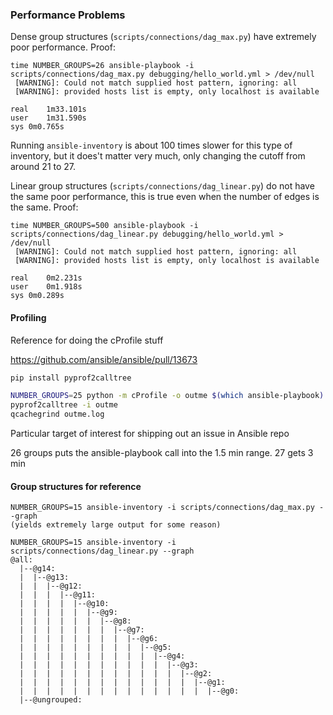 ### Performance Problems

Dense group structures (`scripts/connections/dag_max.py`) have extremely
poor performance. Proof:

```
time NUMBER_GROUPS=26 ansible-playbook -i scripts/connections/dag_max.py debugging/hello_world.yml > /dev/null
 [WARNING]: Could not match supplied host pattern, ignoring: all
 [WARNING]: provided hosts list is empty, only localhost is available

real	1m33.101s
user	1m31.590s
sys	0m0.765s
```

Running `ansible-inventory` is about 100 times slower for this type of
inventory, but it does't matter very much, only changing the cutoff from
around 21 to 27.

Linear group structures (`scripts/connections/dag_linear.py`) do not have the
same poor performance, this is true even when the number of edges is the
same. Proof:

```
time NUMBER_GROUPS=500 ansible-playbook -i scripts/connections/dag_linear.py debugging/hello_world.yml > /dev/null 
 [WARNING]: Could not match supplied host pattern, ignoring: all
 [WARNING]: provided hosts list is empty, only localhost is available

real	0m2.231s
user	0m1.918s
sys	0m0.289s
```

#### Profiling

Reference for doing the cProfile stuff

https://github.com/ansible/ansible/pull/13673

```bash
pip install pyprof2calltree
```

```bash
NUMBER_GROUPS=25 python -m cProfile -o outme $(which ansible-playbook) -i ./scripts/connections/dag_max.py debugging/hello_world.yml
pyprof2calltree -i outme
qcachegrind outme.log
```

Particular target of interest for shipping out an issue in Ansible repo

26 groups puts the ansible-playbook call into the 1.5 min range.
27 gets 3 min

#### Group structures for reference

```
NUMBER_GROUPS=15 ansible-inventory -i scripts/connections/dag_max.py --graph
(yields extremely large output for some reason)
```

```
NUMBER_GROUPS=15 ansible-inventory -i scripts/connections/dag_linear.py --graph
@all:
  |--@g14:
  |  |--@g13:
  |  |  |--@g12:
  |  |  |  |--@g11:
  |  |  |  |  |--@g10:
  |  |  |  |  |  |--@g9:
  |  |  |  |  |  |  |--@g8:
  |  |  |  |  |  |  |  |--@g7:
  |  |  |  |  |  |  |  |  |--@g6:
  |  |  |  |  |  |  |  |  |  |--@g5:
  |  |  |  |  |  |  |  |  |  |  |--@g4:
  |  |  |  |  |  |  |  |  |  |  |  |--@g3:
  |  |  |  |  |  |  |  |  |  |  |  |  |--@g2:
  |  |  |  |  |  |  |  |  |  |  |  |  |  |--@g1:
  |  |  |  |  |  |  |  |  |  |  |  |  |  |  |--@g0:
  |--@ungrouped:
```

